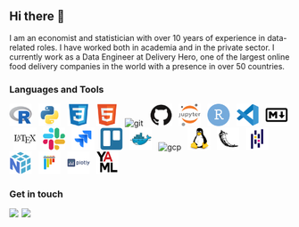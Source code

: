 ## Hi there 👋 

I am an economist and statistician with over 10 years of experience in data-related roles. I have worked both in academia and in the private sector. I currently work as a Data Engineer at Delivery Hero, one of the largest online food delivery companies in the world with a presence in over 50 countries.

### Languages and Tools

<p align="left">
  <img src="https://raw.githubusercontent.com/devicons/devicon/master/icons/r/r-original.svg" alt="r" width="40" height="40"/>
  &nbsp;
  <img src="https://raw.githubusercontent.com/devicons/devicon/master/icons/python/python-original.svg" alt="python" width="40" height="40"/>
  &nbsp;
  <img src="https://raw.githubusercontent.com/devicons/devicon/master/icons/css3/css3-original.svg" alt="css3" width="40" height="40"/>
  &nbsp;
  <img src="https://raw.githubusercontent.com/devicons/devicon/master/icons/html5/html5-original.svg" alt="html5" width="40" height="40"/>
  &nbsp;
  <img src="https://www.vectorlogo.zone/logos/git-scm/git-scm-icon.svg" alt="git" width="40" height="40"/>
  &nbsp;
  <img src="https://raw.githubusercontent.com/devicons/devicon/master/icons/github/github-original.svg" alt="github" width="40" height="40"/>
  &nbsp;
  <img src="https://raw.githubusercontent.com/devicons/devicon/master/icons/jupyter/jupyter-original-wordmark.svg" alt="jupyter" width="40" height="40"/>
  &nbsp;
  <img src="https://raw.githubusercontent.com/devicons/devicon/master/icons/rstudio/rstudio-original.svg" alt="rstudio" width="40" height="40"/>
  &nbsp;
  <img src="https://raw.githubusercontent.com/devicons/devicon/master/icons/vscode/vscode-original.svg" alt="vscode" width="40" height="40"/>
  &nbsp;
  <img src="https://raw.githubusercontent.com/devicons/devicon/master/icons/markdown/markdown-original.svg" alt="markdown" width="40" height="40"/>
  &nbsp;
  <img src="https://raw.githubusercontent.com/devicons/devicon/master/icons/latex/latex-original.svg" alt="latex" width="40" height="40"/>
  &nbsp;
  <img src="https://raw.githubusercontent.com/devicons/devicon/master/icons/slack/slack-original.svg" alt="slack" width="40" height="40"/>
  &nbsp;
  <img src="https://raw.githubusercontent.com/devicons/devicon/master/icons/jira/jira-original.svg" alt="jira" width="40" height="40"/>
  &nbsp;
  <img src="https://raw.githubusercontent.com/devicons/devicon/master/icons/trello/trello-plain.svg" alt="trello" width="40" height="40"/>
  &nbsp;
  <img src="https://raw.githubusercontent.com/devicons/devicon/master/icons/docker/docker-original.svg" alt="docker" width="40" height="40"/>
  &nbsp;
  <img src="https://www.vectorlogo.zone/logos/google_cloud/google_cloud-icon.svg" alt="gcp" width="40" height="40"/>
  &nbsp;
  <img src="https://raw.githubusercontent.com/devicons/devicon/master/icons/linux/linux-original.svg" alt="linux" width="40" height="40"/>
  &nbsp;
  <img src="https://raw.githubusercontent.com/devicons/devicon/master/icons/flask/flask-original.svg" alt="flask" width="40" height="40"/>
  &nbsp;
  <img src="https://raw.githubusercontent.com/devicons/devicon/master/icons/pandas/pandas-original.svg" alt="pandas" width="40" height="40"/>
  &nbsp;
  <img src="https://raw.githubusercontent.com/devicons/devicon/master/icons/numpy/numpy-original.svg" alt="numpy" width="40" height="40"/>
  &nbsp;
  <img src="https://raw.githubusercontent.com/devicons/devicon/master/icons/pytest/pytest-original.svg" alt="pytest" width="40" height="40"/>
  &nbsp;
  <img src="https://raw.githubusercontent.com/daczarne/daczarne/master/icons/plotly.svg" alt="yaml" width="40" height="40"/>
  &nbsp;
  <img src="https://raw.githubusercontent.com/daczarne/daczarne/master/icons/yaml.svg" alt="yaml" width="40" height="40"/>
</p>

### Get in touch

<!--
<a href="https://danielczarnievicz.netlify.app/portfolio" fill="fe7a16" >
  <img align="left" width="22px" src="https://raw.githubusercontent.com/iconic/open-iconic/master/svg/globe.svg" />
</a>
-->
<a href="https://www.linkedin.com/in/danielczarnievicz/" >
  <!-- 
  https://raw.githubusercontent.com/devicons/devicon/master/icons/linkedin/linkedin-original.svg
  -->
  <img align="left" width="22px" src="https://cdn.jsdelivr.net/npm/simple-icons@v3/icons/linkedin.svg" />
</a>
<a href="https://stackoverflow.com/users/5908830/daniel" >
  <img align="left" width="22px" src="https://cdn.jsdelivr.net/npm/simple-icons@v3/icons/stackoverflow.svg" style="color:FE7A16" />
</a>
